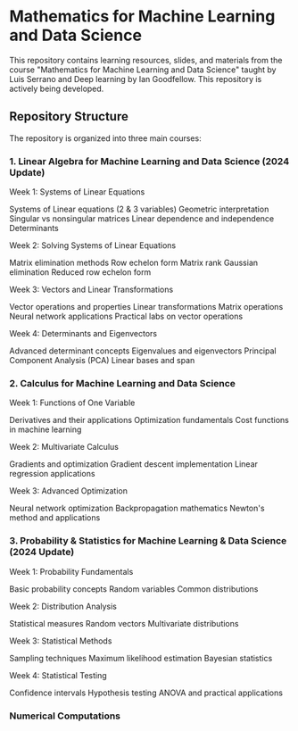 # Mathematics for Machine Learning and Data Science
This repository contains learning resources, slides, and materials from the course "Mathematics for Machine Learning and Data Science" taught by Luis Serrano and Deep learning by Ian Goodfellow. This repository is actively being developed.
## Repository Structure
The repository is organized into three main courses:
### 1. Linear Algebra for Machine Learning and Data Science (2024 Update)

Week 1: Systems of Linear Equations

Systems of Linear equations (2 & 3 variables)
Geometric interpretation
Singular vs nonsingular matrices
Linear dependence and independence
Determinants


Week 2: Solving Systems of Linear Equations

Matrix elimination methods
Row echelon form
Matrix rank
Gaussian elimination
Reduced row echelon form


Week 3: Vectors and Linear Transformations

Vector operations and properties
Linear transformations
Matrix operations
Neural network applications
Practical labs on vector operations


Week 4: Determinants and Eigenvectors

Advanced determinant concepts
Eigenvalues and eigenvectors
Principal Component Analysis (PCA)
Linear bases and span



### 2. Calculus for Machine Learning and Data Science

Week 1: Functions of One Variable

Derivatives and their applications
Optimization fundamentals
Cost functions in machine learning


Week 2: Multivariate Calculus

Gradients and optimization
Gradient descent implementation
Linear regression applications


Week 3: Advanced Optimization

Neural network optimization
Backpropagation mathematics
Newton's method and applications



### 3. Probability & Statistics for Machine Learning & Data Science (2024 Update)

Week 1: Probability Fundamentals

Basic probability concepts
Random variables
Common distributions


Week 2: Distribution Analysis

Statistical measures
Random vectors
Multivariate distributions


Week 3: Statistical Methods

Sampling techniques
Maximum likelihood estimation
Bayesian statistics


Week 4: Statistical Testing

Confidence intervals
Hypothesis testing
ANOVA and practical applications

### Numerical Computations

